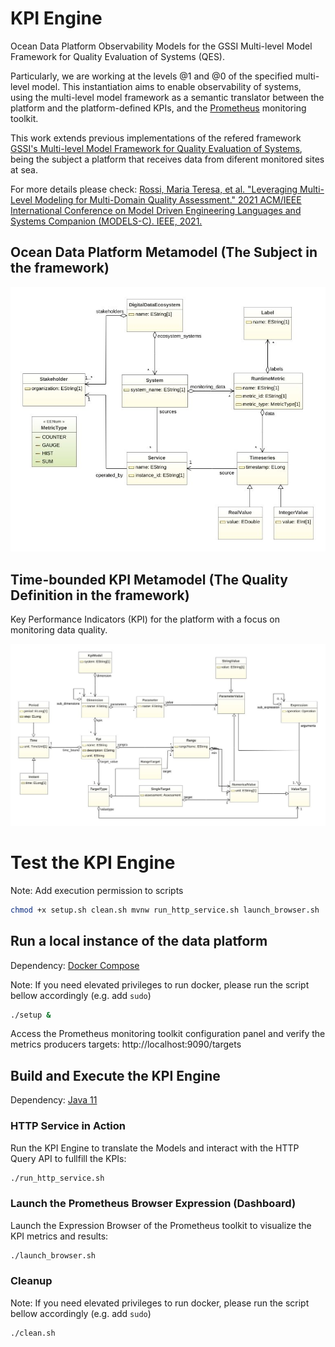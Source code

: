 # KPI Engine

Ocean Data Platform Observability Models for the GSSI Multi-level Model Framework for Quality Evaluation of Systems (QES).

Particularly, we are working at the levels @1 and @0 of the specified multi-level model.
This instantiation aims to enable observability of systems, using the multi-level model framework as a semantic translator between the platform and the platform-defined KPIs, and the [Prometheus](https://prometheus.io/) monitoring toolkit.


This work extends previous implementations of the refered framework [GSSI's Multi-level Model Framework for Quality Evaluation of Systems](https://github.com/gssi/SmartCityModeling), being the subject a platform that receives data from diferent monitored sites at sea.

For more details please check: [Rossi, Maria Teresa, et al. "Leveraging Multi-Level Modeling for Multi-Domain Quality Assessment." 2021 ACM/IEEE International Conference on Model Driven Engineering Languages and Systems Companion (MODELS-C). IEEE, 2021.](https://ieeexplore.ieee.org/abstract/document/9643700)

## Ocean Data Platform Metamodel (The Subject in the framework)

![Ocean Data Platform Metamodel](/img/data_platform-diag.jpeg "Ecore Diagram")


## Time-bounded KPI Metamodel (The Quality Definition in the framework)
Key Performance Indicators (KPI) for the platform with a focus on monitoring data quality.

![KPI Metamodel](/img/timedKpi-diag.jpeg "Ecore Diagram")

# Test the KPI Engine

Note: Add execution permission to scripts 

```bash
chmod +x setup.sh clean.sh mvnw run_http_service.sh launch_browser.sh
```

## Run a local instance of the data platform
Dependency: [Docker Compose](https://docs.docker.com/compose/install/)

Note: If you need elevated privileges to run docker, please run the script bellow accordingly (e.g. add ``` sudo ```) 

```bash
./setup &
```
Access the Prometheus monitoring toolkit configuration panel and verify the metrics producers targets:
http://localhost:9090/targets


## Build and Execute the KPI Engine 
Dependency: [Java 11](https://www.oracle.com/java/technologies/downloads/#java11)

### HTTP Service in Action
Run the KPI Engine to translate the Models and interact with the HTTP Query API to fullfill the KPIs:

```bash
./run_http_service.sh
```


### Launch the Prometheus Browser Expression (Dashboard)
Launch the Expression Browser of the Prometheus toolkit to visualize the KPI metrics and results:

```bash
./launch_browser.sh
```

### Cleanup

Note: If you need elevated privileges to run docker, please run the script bellow accordingly (e.g. add ``` sudo ```) 

```bash
./clean.sh
```
